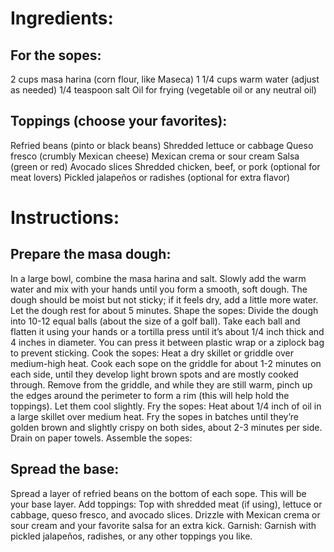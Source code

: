 # Ingredients:

## For the sopes:
2 cups masa harina (corn flour, like Maseca)
1 1/4 cups warm water (adjust as needed)
1/4 teaspoon salt
Oil for frying (vegetable oil or any neutral oil)

## Toppings (choose your favorites):
Refried beans (pinto or black beans)
Shredded lettuce or cabbage
Queso fresco (crumbly Mexican cheese)
Mexican crema or sour cream
Salsa (green or red)
Avocado slices
Shredded chicken, beef, or pork (optional for meat lovers)
Pickled jalapeños or radishes (optional for extra flavor)

# Instructions:

## Prepare the masa dough:
In a large bowl, combine the masa harina and salt. Slowly add the warm water and mix with your hands until you form a smooth, soft dough. The dough should be moist but not sticky; if it feels dry, add a little more water.
Let the dough rest for about 5 minutes.
Shape the sopes:
Divide the dough into 10-12 equal balls (about the size of a golf ball).
Take each ball and flatten it using your hands or a tortilla press until it’s about 1/4 inch thick and 4 inches in diameter. You can press it between plastic wrap or a ziplock bag to prevent sticking.
Cook the sopes:
Heat a dry skillet or griddle over medium-high heat.
Cook each sope on the griddle for about 1-2 minutes on each side, until they develop light brown spots and are mostly cooked through.
Remove from the griddle, and while they are still warm, pinch up the edges around the perimeter to form a rim (this will help hold the toppings). Let them cool slightly.
Fry the sopes:
Heat about 1/4 inch of oil in a large skillet over medium heat.
Fry the sopes in batches until they’re golden brown and slightly crispy on both sides, about 2-3 minutes per side. Drain on paper towels.
Assemble the sopes:

## Spread the base:
Spread a layer of refried beans on the bottom of each sope. This will be your base layer.
Add toppings:
Top with shredded meat (if using), lettuce or cabbage, queso fresco, and avocado slices.
Drizzle with Mexican crema or sour cream and your favorite salsa for an extra kick.
Garnish:
Garnish with pickled jalapeños, radishes, or any other toppings you like.

